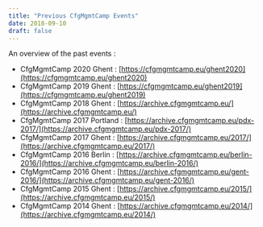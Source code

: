 ```yaml
---
title: "Previous CfgMgmtCamp Events"
date: 2018-09-10
draft: false
---
```


An overview of the past events :

- CfgMgmtCamp 2020 Ghent : [https://cfgmgmtcamp.eu/ghent2020](https://cfgmgmtcamp.eu/ghent2020)
- CfgMgmtCamp 2019 Ghent : [https://cfgmgmtcamp.eu/ghent2019](https://cfgmgmtcamp.eu/ghent2019)
- CfgMgmtCamp 2018 Ghent : [https://archive.cfgmgmtcamp.eu/](https://archive.cfgmgmtcamp.eu/)
- CfgMgmtCamp 2017 Portland : [https://archive.cfgmgmtcamp.eu/pdx-2017/](https://archive.cfgmgmtcamp.eu/pdx-2017/)
- CfgMgmtCamp 2017 Ghent : [https://archive.cfgmgmtcamp.eu/2017/](https://archive.cfgmgmtcamp.eu/2017/)
- CfgMgmtCamp 2016 Berlin : [https://archive.cfgmgmtcamp.eu/berlin-2016/](https://archive.cfgmgmtcamp.eu/berlin-2016/)
- CfgMgmtCamp 2016 Ghent : [https://archive.cfgmgmtcamp.eu/gent-2016/](https://archive.cfgmgmtcamp.eu/gent-2016/)
- CfgMgmtCamp 2015 Ghent : [https://archive.cfgmgmtcamp.eu/2015/](https://archive.cfgmgmtcamp.eu/2015/)
- CfgMgmtCamp 2014 Ghent : [https://archive.cfgmgmtcamp.eu/2014/](https://archive.cfgmgmtcamp.eu/2014/)



